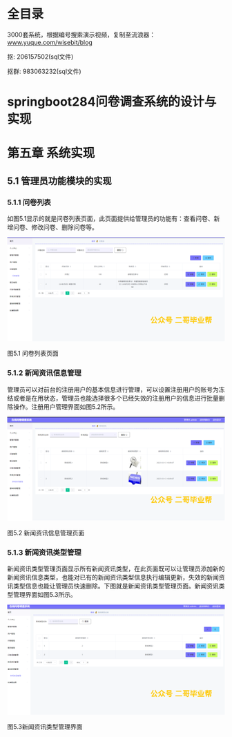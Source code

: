 # 全目录

3000套系统，根据编号搜索演示视频，复制至流浪器：www.yuque.com/wisebit/blog


<p>抠: 206157502(sql文件)</p>
<p>抠群: 983063232(sql文件)</p>


# springboot284问卷调查系统的设计与实现
# 第五章 系统实现

## 5.1 管理员功能模块的实现
### 5.1.1 问卷列表
如图5.1显示的就是问卷列表页面，此页面提供给管理员的功能有：查看问卷、新增问卷、修改问卷、删除问卷等。

![](/md/blog.016.png)

图5.1 问卷列表页面
### 5.1.2 新闻资讯信息管理
管理员可以对前台的注册用户的基本信息进行管理，可以设置注册用户的账号为冻结或者是在用状态，管理员也能选择很多个已经失效的注册用户的信息进行批量删除操作。注册用户管理界面如图5.2所示。

![](/md/blog.017.png)

图5.2 新闻资讯信息管理页面
### 5.1.3 新闻资讯类型管理
新闻资讯类型管理页面显示所有新闻资讯类型，在此页面既可以让管理员添加新的新闻资讯信息类型，也能对已有的新闻资讯类型信息执行编辑更新，失效的新闻资讯类型信息也能让管理员快速删除。下图就是新闻资讯类型管理页面。新闻资讯类型管理界面如图5.3所示。

![](/md/blog.018.png)

图5.3新闻资讯类型管理界面











